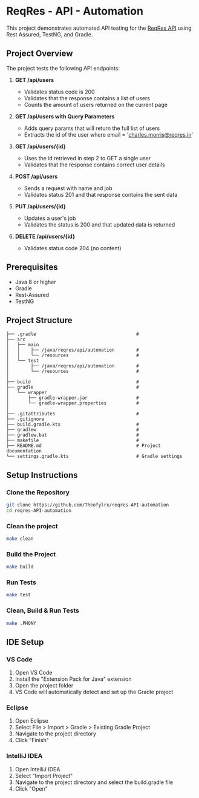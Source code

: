 # ReqRes - API - Automation

This project demonstrates automated API testing for the [ReqRes API](https://reqres.in/) using Rest Assured, TestNG, and Gradle.

## Project Overview

The project tests the following API endpoints:
1. **GET /api/users**
   - Validates status code is 200
   - Validates that the response contains a list of users
   - Counts the amount of users returned on the current page

2. **GET /api/users with Query Parameters**
   - Adds query params that will return the full list of users
   - Extracts the id of the user where email = 'charles.morris@reqres.in'

3. **GET /api/users/{id}**
   - Uses the id retrieved in step 2 to GET a single user
   - Validates that the response contains correct user details

4. **POST /api/users**
   - Sends a request with name and job
   - Validates status 201 and that response contains the sent data

5. **PUT /api/users/{id}**
   - Updates a user's job
   - Validates the status is 200 and that updated data is returned

6. **DELETE /api/users/{id}**
   - Validates status code 204 (no content)

## Prerequisites
- Java 8 or higher
- Gradle
- Rest-Assured
- TestNG

## Project Structure
```
├── .gradle                                     # 
├── src
│   ├── main
│   │    ├── /java/reqres/api/automation        #
│   │    └── /resources                         #
│   └── test
│        ├── /java/reqres/api/automation        #
│        └── /resources                         #
│
├── build                                       #
├── gradle                                      #
│   └── wrapper
│       ├── gradle-wrapper.jar                  #
│       └── gradle-wrapper.properties           #
│
├── .gitattributes                              #
├── .gitignore
├── build.gradle.kts                            # 
├── gradlew                                     # 
├── gradlew.bat                                 # 
├── makefile                                    # 
├── README.md                                   # Project documentation
└── settings.gradle.kts                         # Gradle settings
```

## Setup Instructions

### Clone the Repository
```bash
git clone https://github.com/Theofylrx/reqres-API-automation
cd reqres-API-automation
```
### Clean the project
```bash
make clean
```
### Build the Project
```bash
make build
```
### Run Tests
```bash
make test
```
### Clean, Build & Run Tests
```bash
make .PHONY
```
## IDE Setup
### VS Code
1. Open VS Code
2. Install the "Extension Pack for Java" extension
3. Open the project folder
4. VS Code will automatically detect and set up the Gradle project

### Eclipse
1. Open Eclipse
2. Select File > Import > Gradle > Existing Gradle Project
3. Navigate to the project directory
4. Click "Finish"

### IntelliJ IDEA
1. Open IntelliJ IDEA
2. Select "Import Project"
3. Navigate to the project directory and select the build.gradle file
4. Click "Open"